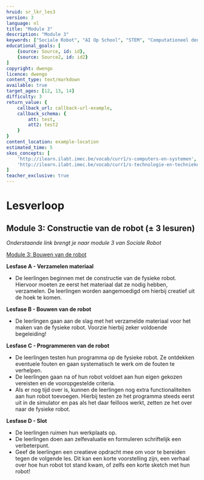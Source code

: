 ```yaml
---
hruid: sr_lkr_les3
version: 3
language: nl
title: "Module 3"
description: "Module 3"
keywords: ["Sociale Robot", "AI Op School", "STEM", "Computationeel denken", "Grafisch programmeren"]
educational_goals: [
    {source: Source, id: id}, 
    {source: Source2, id: id2}
]
copyright: dwengo
licence: dwengo
content_type: text/markdown
available: true
target_ages: [12, 13, 14]
difficulty: 3
return_value: {
    callback_url: callback-url-example,
    callback_schema: {
        att: test,
        att2: test2
    }
}
content_location: example-location
estimated_time: 5
skos_concepts: [
    'http://ilearn.ilabt.imec.be/vocab/curr1/s-computers-en-systemen', 
    'http://ilearn.ilabt.imec.be/vocab/curr1/s-technologie-en-technieken'
]
teacher_exclusive: true
---
```


# Lesverloop
## Module 3: Constructie van de robot (± 3 lesuren)
*Onderstaande link brengt je naar module 3 van Sociale Robot* 

[Module 3: Bouwen van de robot](https://www.dwengo.org/socialerobot3 "Module 3")  

**Lesfase A - Verzamelen materiaal**
* De leerlingen beginnen met de constructie van de fysieke robot. Hiervoor moeten ze eerst het materiaal dat ze nodig hebben, verzamelen. De leerlingen worden aangemoedigd om hierbij creatief uit de hoek te komen.


**Lesfase B - Bouwen van de robot**
* De leerlingen gaan aan de slag met het verzamelde materiaal voor het maken van de fysieke robot. Voorzie hierbij zeker voldoende begeleiding!


**Lesfase C - Programmeren van de robot**
* De leerlingen testen hun programma op de fysieke robot. Ze ontdekken eventuele fouten en gaan systematisch te werk om de fouten te verhelpen.
* De leerlingen gaan na of hun robot voldoet aan hun eigen gekozen vereisten en de vooropgestelde criteria.
* Als er nog tijd over is, kunnen de leerlingen nog extra functionaliteiten aan hun robot toevoegen. Hierbij testen ze het programma steeds eerst uit in de simulator en pas als het daar feilloos werkt, zetten ze het over naar de fysieke robot.


**Lesfase D - Slot**
* De leerlingen ruimen hun werkplaats op.
* De leerlingen doen aan zelfevaluatie en formuleren schriftelijk een verbeterpunt.
* Geef de leerlingen een creatieve opdracht mee om voor te bereiden tegen de volgende les. Dit kan een korte voorstelling zijn, een verhaal over hoe hun robot tot stand kwam, of zelfs een korte sketch met hun robot!